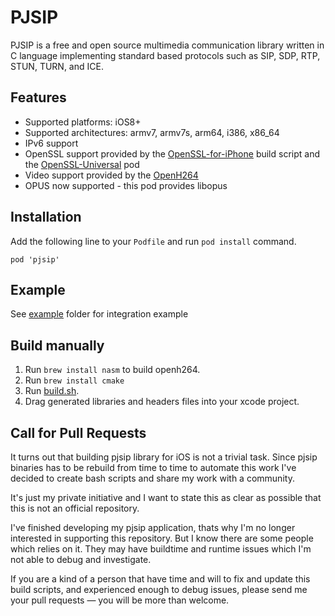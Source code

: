 # PJSIP

PJSIP is a free and open source multimedia communication library written in C language implementing standard based protocols such as SIP, SDP, RTP, STUN, TURN, and ICE.          

## Features

- Supported platforms: iOS8+
- Supported architectures: armv7, armv7s, arm64, i386, x86_64
- IPv6 support
- OpenSSL support provided by the [OpenSSL-for-iPhone](https://github.com/x2on/OpenSSL-for-iPhone) build script and the [OpenSSL-Universal](https://github.com/krzyzanowskim/OpenSSL) pod
- Video support provided by the [OpenH264](https://github.com/cisco/openh264)
- OPUS now supported - this pod provides libopus

## Installation

Add the following line to your `Podfile` and run `pod install` command.

```
pod 'pjsip'
```

## Example

See [example](example/ipjsystest) folder for integration example

## Build manually

1. Run `brew install nasm` to build openh264.
2. Run `brew install cmake`
3. Run [build.sh](build.sh).
4. Drag generated libraries and headers files into your xcode project.

## Call for Pull Requests

It turns out that building pjsip library for iOS is not a trivial task. Since pjsip binaries has to be rebuild from time to time to automate this work I've decided to create bash scripts and share my work with a community. 

It's just my private initiative and I want to state this as clear as possible that this is not an official repository. 

I've finished developing my pjsip application, thats why I'm no longer interested in supporting this repository. But I know there are some people which relies on it. They may have buildtime and runtime issues which I'm not able to debug and investigate. 

If you are a kind of a person that have time and will to fix and update this build scripts, and experienced enough to debug issues, please send me your pull requests — you will be more than welcome.  
